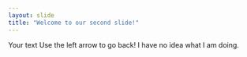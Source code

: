 ```yaml
---
layout: slide
title: "Welcome to our second slide!"
---
```

Your text
Use the left arrow to go back!
I have no idea what I am doing.
